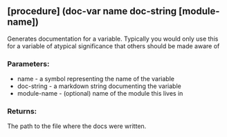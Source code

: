 ## [procedure] (doc-var name doc-string [module-name])
Generates documentation for a variable.
Typically you would only use this for a variable of atypical significance
that others should be made aware of 

### Parameters:
* name - a symbol representing the name of the variable
* doc-string - a markdown string documenting the variable
* module-name - (optional) name of the module this lives in


### Returns:
The path to the file where the docs were written.
